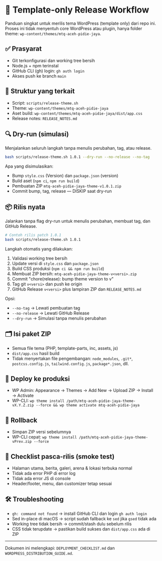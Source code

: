 # 🚀 Template-only Release Workflow

Panduan singkat untuk merilis tema WordPress (template only) dari repo ini. Proses ini tidak menyentuh core WordPress atau plugin, hanya folder theme: `wp-content/themes/mtq-aceh-pidie-jaya`.

## ✅ Prasyarat
- Git terkonfigurasi dan working tree bersih
- Node.js + npm terinstal
- GitHub CLI (gh) login: `gh auth login`
- Akses push ke branch `main`

## 🧱 Struktur yang terkait
- Script: `scripts/release-theme.sh`
- Theme: `wp-content/themes/mtq-aceh-pidie-jaya`
- Aset build: `wp-content/themes/mtq-aceh-pidie-jaya/dist/app.css`
- Release notes: `RELEASE_NOTES.md`

## 🔍 Dry-run (simulasi)
Menjalankan seluruh langkah tanpa menulis perubahan, tag, atau release.

```bash
bash scripts/release-theme.sh 1.0.1 --dry-run --no-release --no-tag
```

Apa yang disimulasikan:
- Bump `style.css` (Version) dan `package.json` (version)
- Build aset (`npm ci`, `npm run build`)
- Pembuatan ZIP `mtq-aceh-pidie-jaya-theme-v1.0.1.zip`
- Commit bump, tag, release — DISKIP saat dry-run

## 📦 Rilis nyata
Jalankan tanpa flag dry-run untuk menulis perubahan, membuat tag, dan GitHub Release.

```bash
# Contoh rilis patch 1.0.1
bash scripts/release-theme.sh 1.0.1
```

Langkah otomatis yang dilakukan:
1) Validasi working tree bersih
2) Update versi di `style.css` dan `package.json`
3) Build CSS produksi (`npm ci && npm run build`)
4) Membuat ZIP bersih: `mtq-aceh-pidie-jaya-theme-v<versi>.zip`
5) Commit "chore(release): bump theme version to v<versi>"
6) Tag git `v<versi>` dan push ke origin
7) GitHub Release `v<versi>` plus lampiran ZIP dan `RELEASE_NOTES.md`

Opsi:
- `--no-tag`       → Lewati pembuatan tag
- `--no-release`   → Lewati GitHub Release
- `--dry-run`      → Simulasi tanpa menulis perubahan

## 🗂️ Isi paket ZIP
- Semua file tema (PHP, template-parts, inc, assets, js)
- `dist/app.css` hasil build
- Tidak menyertakan file pengembangan: `node_modules`, `.git*`, `postcss.config.js`, `tailwind.config.js`, `package*.json`, dll.

## 🚀 Deploy ke produksi
- WP Admin: Appearance → Themes → Add New → Upload ZIP → Install → Activate
- WP-CLI: `wp theme install /path/mtq-aceh-pidie-jaya-theme-vX.Y.Z.zip --force && wp theme activate mtq-aceh-pidie-jaya`

## 🔄 Rollback
- Simpan ZIP versi sebelumnya
- WP-CLI cepat: `wp theme install /path/mtq-aceh-pidie-jaya-theme-vPrev.zip --force`

## 🧪 Checklist pasca-rilis (smoke test)
- Halaman utama, berita, galeri, arena & lokasi terbuka normal
- Tidak ada error PHP di error log
- Tidak ada error JS di console
- Header/footer, menu, dan customizer tetap sesuai

## 🛠️ Troubleshooting
- `gh: command not found` → install GitHub CLI dan login `gh auth login`
- Sed in-place di macOS → script sudah fallback ke `sed` jika `gsed` tidak ada
- Working tree tidak bersih → commit/stash dulu sebelum rilis
- CSS tidak terupdate → pastikan build sukses dan `dist/app.css` ada di ZIP

---
Dokumen ini melengkapi: `DEPLOYMENT_CHECKLIST.md` dan `WORDPRESS_DISTRIBUTION_GUIDE.md`.
